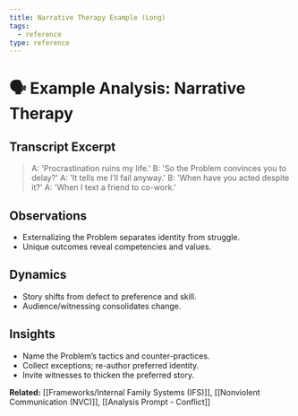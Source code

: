 ```yaml
---
title: Narrative Therapy Example (Long)
tags:
  - reference
type: reference
---
```

# 🗣 Example Analysis: Narrative Therapy

## Transcript Excerpt
> A: 'Procrastination ruins my life.'
> B: 'So the Problem convinces you to delay?'
> A: 'It tells me I’ll fail anyway.'
> B: 'When have you acted despite it?'
> A: 'When I text a friend to co-work.'

## Observations
- Externalizing the Problem separates identity from struggle.
- Unique outcomes reveal competencies and values.

## Dynamics
- Story shifts from defect to preference and skill.
- Audience/witnessing consolidates change.

## Insights
- Name the Problem’s tactics and counter-practices.
- Collect exceptions; re-author preferred identity.
- Invite witnesses to thicken the preferred story.

**Related:** [[Frameworks/Internal Family Systems (IFS)]], [[Nonviolent Communication (NVC)]], [[Analysis Prompt - Conflict]]
